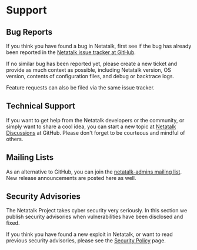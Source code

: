 # Support

## Bug Reports

If you think you have found a bug in Netatalk, first see if the bug has
already been reported in the [Netatalk issue tracker at
GitHub](https://github.com/Netatalk/netatalk/issues).

If no similar bug has been reported yet, please create a new ticket and
provide as much context as possible, including Netatalk version, OS
version, contents of configuration files, and debug or backtrace logs.

Feature requests can also be filed via the same issue tracker.

## Technical Support

If you want to get help from the Netatalk developers or the community,
or simply want to share a cool idea, you can start a new topic at
[Netatalk Discussions](https://github.com/Netatalk/netatalk/discussions)
at GitHub. Please don't forget to be courteous and mindful of others.

## Mailing Lists

As an alternative to GitHub, you can join the [netatalk-admins mailing
list](https://sourceforge.net/p/netatalk/mailman/netatalk-admins/). New
release announcements are posted here as well.

## Security Advisories

The Netatalk Project takes cyber security very seriously. In this
section we publish security advisories when vulnerabilities have been
disclosed and fixed.

If you think you have found a new exploit in Netatalk, or want to
read previous security advisories, please see the
[Security Policy](/security.html) page.
